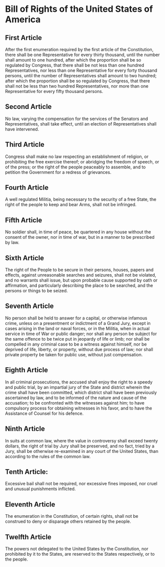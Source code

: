 # Bill of Rights of the United States of America

## First Article

After the first enumeration required by the first article of the
Constitution, there shall be one Representative for every thirty
thousand, until the number shall amount to one hundred, after which
the proportion shall be so regulated by Congress, that there shall be
not less than one hundred Representatives, nor less than one
Representative for every forty thousand persons, until the number of
Representatives shall amount to two hundred; after which the
proportion shall be so regulated by Congress, that there shall not be
less than two hundred Representatives, nor more than one
Representative for every fifty thousand persons.

## Second Article

No law, varying the compensation for the services of the Senators and
Representatives, shall take effect, until an election of
Representatives shall have intervened.

## Third Article

Congress shall make no law respecting an establishment of religion, or
prohibiting the free exercise thereof; or abridging the freedom of
speech, or of the press; or the right of the people peaceably to
assemble, and to petition the Government for a redress of grievances.

## Fourth Article

A well regulated Militia, being necessary to the security of a free
State, the right of the people to keep and bear Arms, shall not be
infringed.

## Fifth Article

No soldier shall, in time of peace, be quartered in any house without
the consent of the owner, nor in time of war, but in a manner to be
prescribed by law.

## Sixth Article

The right of the People to be secure in their persons, houses, papers
and effects, against unreasonable searches and seizures, shall not be
violated, and no warrants shall issue, but upon probable cause
supported by oath or affirmation, and particularly describing the
place to be searched, and the persons or things to be seized.

## Seventh Article

No person shall be held to answer for a capital, or otherwise infamous
crime, unless on a presentment or indictment of a Grand Jury, except
in cases arising in the land or naval forces, or in the Militia, when
in actual service in time of War or public danger; nor shall any
person be subject for the same offence to be twice put in jeopardy of
life or limb; nor shall be compelled in any criminal case to be a
witness against himself, nor be deprived of life, liberty, or
property, without due process of law; nor shall private property be
taken for public use, without just compensation.

## Eighth Article

In all criminal prosecutions, the accused shall enjoy the right to a
speedy and public trial, by an impartial jury of the State and
district wherein the crime shall have been committed, which district
shall have been previously ascertained by law, and to be informed of
the nature and cause of the accusation; to be confronted with the
witnesses against him; to have compulsory process for obtaining
witnesses in his favor, and to have the Assistance of Counsel for his
defence.

## Ninth Article

In suits at common law, where the value in controversy shall exceed
twenty dollars, the right of trial by Jury shall be preserved, and no
fact, tried by a Jury, shall be otherwise re-examined in any court of
the United States, than according to the rules of the common law.

## Tenth Article:

Excessive bail shall not be required, nor excessive fines imposed, nor
cruel and unusual punishments inflicted.

## Eleventh Article

The enumeration in the Constitution, of certain rights, shall not be
construed to deny or disparage others retained by the people.

## Twelfth Article

The powers not delegated to the United States by the Constitution, nor
prohibited by it to the States, are reserved to the States
respectively, or to the people.
